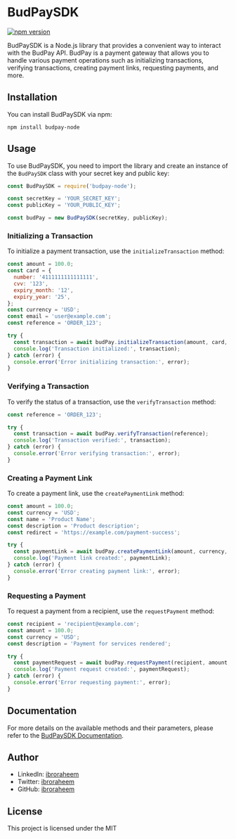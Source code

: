 
# BudPaySDK

[![npm version](https://img.shields.io/npm/v/budpaysdk.svg)](https://www.npmjs.com/package/budpay-node)

BudPaySDK is a Node.js library that provides a convenient way to interact with the BudPay API. BudPay is a payment gateway that allows you to handle various payment operations such as initializing transactions, verifying transactions, creating payment links, requesting payments, and more.

## Installation

You can install BudPaySDK via npm:

```shell
npm install budpay-node
```

## Usage

To use BudPaySDK, you need to import the library and create an instance of the `BudPaySDK` class with your secret key and public key:

```javascript
const BudPaySDK = require('budpay-node');

const secretKey = 'YOUR_SECRET_KEY';
const publicKey = 'YOUR_PUBLIC_KEY';

const budPay = new BudPaySDK(secretKey, publicKey);
```

### Initializing a Transaction

To initialize a payment transaction, use the `initializeTransaction` method:

```javascript
const amount = 100.0;
const card = {
  number: '4111111111111111',
  cvv: '123',
  expiry_month: '12',
  expiry_year: '25',
};
const currency = 'USD';
const email = 'user@example.com';
const reference = 'ORDER_123';

try {
  const transaction = await budPay.initializeTransaction(amount, card, currency, email, reference);
  console.log('Transaction initialized:', transaction);
} catch (error) {
  console.error('Error initializing transaction:', error);
}
```

### Verifying a Transaction

To verify the status of a transaction, use the `verifyTransaction` method:

```javascript
const reference = 'ORDER_123';

try {
  const transaction = await budPay.verifyTransaction(reference);
  console.log('Transaction verified:', transaction);
} catch (error) {
  console.error('Error verifying transaction:', error);
}
```

### Creating a Payment Link

To create a payment link, use the `createPaymentLink` method:

```javascript
const amount = 100.0;
const currency = 'USD';
const name = 'Product Name';
const description = 'Product description';
const redirect = 'https://example.com/payment-success';

try {
  const paymentLink = await budPay.createPaymentLink(amount, currency, name, description, redirect);
  console.log('Payment link created:', paymentLink);
} catch (error) {
  console.error('Error creating payment link:', error);
}
```

### Requesting a Payment

To request a payment from a recipient, use the `requestPayment` method:

```javascript
const recipient = 'recipient@example.com';
const amount = 100.0;
const currency = 'USD';
const description = 'Payment for services rendered';

try {
  const paymentRequest = await budPay.requestPayment(recipient, amount, currency, description);
  console.log('Payment request created:', paymentRequest);
} catch (error) {
  console.error('Error requesting payment:', error);
}
```

## Documentation

For more details on the available methods and their parameters, please refer to the [BudPaySDK Documentation](https://github.com/ibroraheem/budpaysdk).

## Author

- LinkedIn: [ibroraheem](https://www.linkedin.com/in/ibroraheem)
- Twitter: [ibroraheem](https://twitter.com/ibroraheem)
- GitHub: [ibroraheem](https://github.com/ibroraheem)

## License

This project is licensed under the MIT
